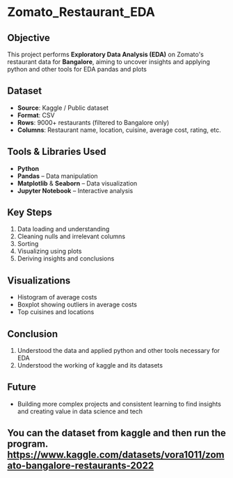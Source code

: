 # Zomato_Restaurant_EDA
##  Objective
This project performs **Exploratory Data Analysis (EDA)** on Zomato's restaurant data for **Bangalore**, aiming to uncover insights and applying python and other tools for EDA
pandas and plots

## Dataset
- **Source**: Kaggle / Public dataset
- **Format**: CSV
- **Rows**: 9000+ restaurants (filtered to Bangalore only)
- **Columns**: Restaurant name, location, cuisine, average cost, rating, etc.

##  Tools & Libraries Used
- **Python**
- **Pandas** – Data manipulation
- **Matplotlib** & **Seaborn** – Data visualization
- **Jupyter Notebook** – Interactive analysis

##  Key Steps
1. Data loading and understanding
2. Cleaning nulls and irrelevant columns
3. Sorting
4. Visualizing using plots
5. Deriving insights and conclusions

##  Visualizations
- Histogram of average costs
- Boxplot showing outliers in average costs
- Top cuisines and locations
  
##  Conclusion
1. Understood the data and applied python and other tools necessary for EDA
2. Understood the working of kaggle and its datasets

## Future 
- Building more complex projects and consistent learning to find insights and creating value in data science and tech

## You can the dataset from kaggle and then run the program. https://www.kaggle.com/datasets/vora1011/zomato-bangalore-restaurants-2022

